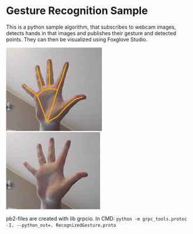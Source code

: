 # Gesture Recognition Sample

This is a python sample algorithm, that subscribes to webcam images, detects hands in that images and publishes their gesture and detected points. They can then be visualized using Foxglove Studio.

![image](resources/hand_with_connections.png)
![image](resources/hand_without_connections.png)

pb2-files are created with lib grpcio. In CMD: `python -m grpc_tools.protoc -I. --python_out=. RecognizedGesture.proto`

